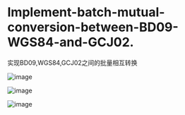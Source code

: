 # Implement-batch-mutual-conversion-between-BD09-WGS84-and-GCJ02.
实现BD09,WGS84,GCJ02之间的批量相互转换

![image](https://github.com/user-attachments/assets/05757706-fce1-45f8-920f-c942cf1a31d7)



![image](https://github.com/user-attachments/assets/ade01d23-8078-4131-a8a3-d3b1f8a320c2)


![image](https://github.com/user-attachments/assets/75d04a4e-e0b2-4fc0-867d-30c6d3fc96ab)

